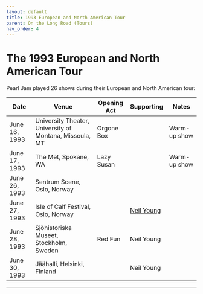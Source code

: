 ```yaml
---
layout: default
title: 1993 European and North American Tour
parent: On the Long Road (Tours)
nav_order: 4
---
```


# The 1993 European and North American Tour

Pearl Jam played 26 shows during their European and North American tour:

| Date | Venue | Opening Act | Supporting | Notes 
| ---- | ----- | ----------- | ---------- | -----
| June 16, 1993 | University Theater, University of Montana, Missoula, MT | Orgone Box | | Warm-up show
| June 17, 1993 | The Met, Spokane, WA | Lazy Susan | | Warm-up show
| June 26, 1993 | Sentrum Scene, Oslo, Norway | | |
| June 27, 1993 | Isle of Calf Festival, Oslo, Norway | | [Neil Young](https://pearljamopedia.ml/docs/Notable-Mentions/People/Neil-Young) | 
| June 28, 1993 | Sjöhistoriska Museet, Stockholm, Sweden | Red Fun | Neil Young |
| June 30, 1993 | Jäähalli, Helsinki, Finland | | Neil Young

---------------------------------------------------------------------------------

